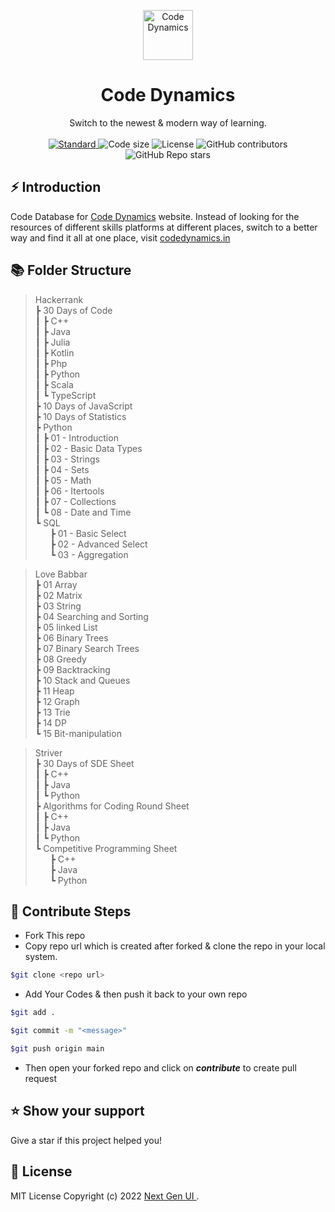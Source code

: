<p align="center">
  <a href="https://codedynamics.tech" >
    <img alt="Code Dynamics" height="80" src="https://res.cloudinary.com/nextgenui/image/upload/v1651839375/Vector_1_f73a21a3c7.svg?updated_at=2022-05-06T12:16:17.332Z">
  </a>
</p>
<h1 align="center">Code Dynamics</h1>

<div align="center">
  Switch to the newest & modern way of learning.
</div>

<br />

<div align="center">
  <!-- Standard -->
  <a href="https://standardjs.com">
    <img src="https://img.shields.io/badge/code%20style-standard-brightgreen.svg?style=flat-square"
      alt="Standard" />
  </a>
  <img src="https://img.shields.io/github/languages/code-size/Next-Gen-UI/Dynamics-Codes?style=flat-square" alt="Code size" />
  <img src="https://img.shields.io/github/license/Next-Gen-UI/Dynamics-Codes?style=flat-square" alt="License" />

  <img alt="GitHub contributors" src="https://img.shields.io/github/contributors/Next-Gen-UI/Dynamics-Codes?style=flat-square">

  <img alt="GitHub Repo stars" src="https://img.shields.io/github/stars/Next-Gen-UI/Dynamics-Codes?style=social">
</div>

## ⚡️  Introduction
Code Database for <a href='https://codedynamics.in'>Code Dynamics</a> website. Instead of looking for the resources of different skills platforms at different places, switch to a better way and find it all at one place, visit <a href='https://codedynamics.in'>codedynamics.in</a>

## 📚️ Folder Structure
> Hackerrank<br>
┣ 30 Days of Code<br>
┃ ┣ C++<br>
┃ ┣ Java<br>
┃ ┣ Julia<br>
┃ ┣ Kotlin<br>
┃ ┣ Php<br>
┃ ┣ Python<br>
┃ ┣ Scala<br>
┃ ┗ TypeScript<br>
┣ 10 Days of JavaScript<br>
┣ 10 Days of Statistics<br>
┣ Python<br>
┃ ┣ 01 - Introduction<br>
┃ ┣ 02 - Basic Data Types<br>
┃ ┣ 03 - Strings<br>
┃ ┣ 04 - Sets<br>
┃ ┣ 05 - Math<br>
┃ ┣ 06 - Itertools<br>
┃ ┣ 07 - Collections<br>
┃ ┗ 08 - Date and Time<br>
┗ SQL<br>
&nbsp;&nbsp;&nbsp;&nbsp;&nbsp;  ┣ 01 - Basic Select <br>
&nbsp;&nbsp;&nbsp;&nbsp;&nbsp;  ┣ 02 - Advanced Select <br>
&nbsp;&nbsp;&nbsp;&nbsp;&nbsp;  ┗ 03 - Aggregation <br>

> Love Babbar<br>
┣ 01 Array<br>
┣ 02 Matrix<br>
┣ 03 String<br>
┣ 04 Searching and Sorting<br>
┣ 05 linked List<br>
┣ 06 Binary Trees<br>
┣ 07 Binary Search Trees<br>
┣ 08 Greedy<br>
┣ 09 Backtracking<br>
┣ 10 Stack and Queues<br>
┣ 11 Heap<br>
┣ 12 Graph<br>
┣ 13 Trie<br>
┣ 14 DP<br>
┗ 15 Bit-manipulation<br>

>Striver<br>
┣ 30 Days of SDE Sheet<br>
┃ ┣ C++<br>
┃ ┣ Java<br>
┃ ┗ Python<br>
┣ Algorithms for Coding Round Sheet<br>
┃ ┣ C++<br>
┃ ┣ Java<br>
┃ ┗ Python<br>
┗ Competitive Programming Sheet<br>
&nbsp;&nbsp;&nbsp;&nbsp;&nbsp;  ┣ C++<br>
&nbsp;&nbsp;&nbsp;&nbsp;&nbsp;  ┣ Java<br>
&nbsp;&nbsp;&nbsp;&nbsp;&nbsp;  ┗ Python<br>

## 🌱 Contribute Steps
- Fork This repo
- Copy repo url which is created after forked & clone the repo in your local system.

```bash
$git clone <repo url>
```

- Add Your Codes & then push it back to your own repo

```bash
$git add .
```

```bash
$git commit -m "<message>"
```

```bash
$git push origin main
```

- Then open your forked repo and click on ___contribute___ to create pull request  


## ⭐️ Show your support

Give a star if this project helped you!

## 📃️ License

MIT License Copyright (c) 2022 [ Next Gen UI ](https://github.com/Next-Gen-UI).